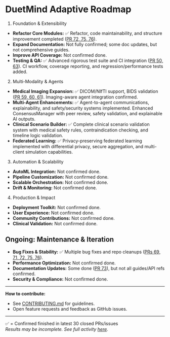 # DuetMind Adaptive Roadmap

1. Foundation & Extensibility
- **Refactor Core Modules:** ✅ Refactor, code maintainability, and structure improvement completed ([PR 72, 75, 76](https://github.com/V1B3hR/duetmind_adaptive/pulls?q=is%3Apr+is%3Aclosed)).
- **Expand Documentation:** Not fully confirmed; some doc updates, but not comprehensive guides.
- **Improve API Coverage:** Not confirmed done.
- **Testing & QA:** ✅ Advanced rigorous test suite and CI integration ([PR 50, 63](https://github.com/V1B3hR/duetmind_adaptive/pulls?q=is%3Apr+is%3Aclosed)). CI workflow, coverage reporting, and regression/performance tests added.

2. Multi-Modality & Agents
- **Medical Imaging Expansion:** ✅ DICOM/NIfTI support, BIDS validation ([PR 59, 60, 61](https://github.com/V1B3hR/duetmind_adaptive/pulls?q=is%3Apr+is%3Aclosed)). Imaging-aware agent integration confirmed.
- **Multi-Agent Enhancements:** ✅ Agent-to-agent communications, explainability, and safety/security systems implemented. Enhanced ConsensusManager with peer review, safety validation, and explainable AI outputs.
- **Clinical Scenario Builder:** ✅ Complete clinical scenario validation system with medical safety rules, contraindication checking, and timeline logic validation.
- **Federated Learning:** ✅ Privacy-preserving federated learning implemented with differential privacy, secure aggregation, and multi-client simulation capabilities.

3. Automation & Scalability 
- **AutoML Integration:** Not confirmed done.
- **Pipeline Customization:** Not confirmed done.
- **Scalable Orchestration:** Not confirmed done.
- **Drift & Monitoring:** Not confirmed done.

4. Production & Impact
- **Deployment Toolkit:** Not confirmed done.
- **User Experience:** Not confirmed done.
- **Community Contributions:** Not confirmed done.
- **Clinical Validation:** Not confirmed done.

## Ongoing: Maintenance & Iteration
- **Bug Fixes & Stability:** ✅ Multiple bug fixes and repo cleanups ([PRs 69, 71, 72, 75, 76](https://github.com/V1B3hR/duetmind_adaptive/pulls?q=is%3Apr+is%3Aclosed)).
- **Performance Optimization:** Not confirmed done.
- **Documentation Updates:** Some done ([PR 73](https://github.com/V1B3hR/duetmind_adaptive/pull/73)), but not all guides/API refs confirmed.
- **Security & Compliance:** Not confirmed done.

---

**How to contribute:**  
- See [CONTRIBUTING.md](CONTRIBUTING.md) for guidelines.
- Open feature requests and feedback as GitHub issues.

---

✅ = Confirmed finished in latest 30 closed PRs/issues  
*Results may be incomplete. See full activity [here](https://github.com/V1B3hR/duetmind_adaptive/pulls?q=is%3Apr+is%3Aclosed).*
